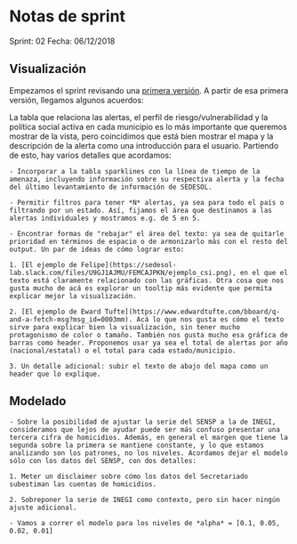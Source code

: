 # Notas de sprint
Sprint: 02
Fecha: 06/12/2018

## Visualización

Empezamos el sprint revisando una [primera versión](https://drive.google.com/open?id=118IHShr2OyHHpQJXnHIARcoT2DuGCmDP). A partir de esa primera versión, llegamos algunos acuerdos:

La tabla que relaciona las alertas, el perfil de riesgo/vulnerabilidad y la política social activa en cada municipio es lo más importante que queremos mostrar de la vista, pero coincidimos que está bien mostrar el mapa y la descripción de la alerta como una introducción para el usuario. Partiendo de esto, hay varios detalles que acordamos:

    - Incorporar a la tabla sparklines con la línea de tiempo de la amenaza, incluyendo información sobre su respectiva alerta y la fecha del último levantamiento de información de SEDESOL.

    - Permitir filtros para tener *N* alertas, ya sea para todo el país o filtrando por un estado. Así, fijamos el área que destinamos a las alertas individuales y mostramos e.g. de 5 en 5.

    - Encontrar formas de "rebajar" el área del texto: ya sea de quitarle prioridad en términos de espacio o de armonizarlo más con el resto del output. Un par de ideas de cómo lograr esto:

    1. [El ejemplo de Felipe](https://sedesol-lab.slack.com/files/U9GJ1AJMU/FEMCAJPKN/ejemplo_csi.png), en el que el texto está claramente relacionado con las gráficas. Otra cosa que nos gusta mucho de acá es explorar un tooltip más evidente que permita explicar mejor la visualización.

    2. [El ejemplo de Eward Tufte](https://www.edwardtufte.com/bboard/q-and-a-fetch-msg?msg_id=0003mm). Acá lo que nos gusta es cómo el texto sirve para explicar bien la visualización, sin tener mucho protagonismo de color o tamaño. También nos gusta mucho esa gráfica de barras como header. Proponemos usar ya sea el total de alertas por año (nacional/estatal) o el total para cada estado/municipio.

    3. Un detalle adicional: subir el texto de abajo del mapa como un header que lo explique.


## Modelado

    - Sobre la posibilidad de ajustar la serie del SENSP a la de INEGI, consideramos que lejos de ayudar puede ser más confuso presentar una tercera cifra de homicidios. Además, en general el margen que tiene la segunda sobre la primera se mantiene constante, y lo que estamos analizando son los patrones, no los niveles. Acordamos dejar el modelo sólo con los datos del SENSP, con dos detalles:

    1. Meter un disclaimer sobre cómo los datos del Secretariado subestiman las cuentas de homicidios.

    2. Sobreponer la serie de INEGI como contexto, pero sin hacer ningún ajuste adicional.

    - Vamos a correr el modelo para los niveles de *alpha* = [0.1, 0.05, 0.02, 0.01]

